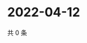 # 2022-04-12

共 0 条

<!-- BEGIN WEIBO -->
<!-- 最后更新时间 Tue Apr 12 2022 04:16:46 GMT+0800 (China Standard Time) -->

<!-- END WEIBO -->

